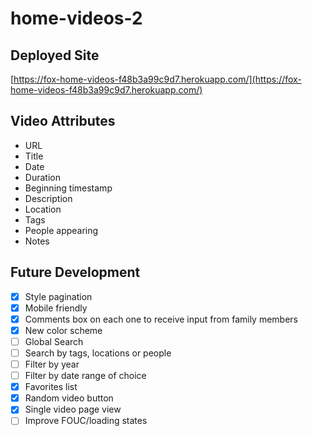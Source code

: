 # home-videos-2

## Deployed Site

[https://fox-home-videos-f48b3a99c9d7.herokuapp.com/](https://fox-home-videos-f48b3a99c9d7.herokuapp.com/)

## Video Attributes

- URL
- Title
- Date
- Duration
- Beginning timestamp
- Description
- Location
- Tags
- People appearing
- Notes

## Future Development

- [x] Style pagination
- [x] Mobile friendly
- [x] Comments box on each one to receive input from family members
- [x] New color scheme
- [ ] Global Search
- [ ] Search by tags, locations or people
- [ ] Filter by year
- [ ] Filter by date range of choice
- [x] Favorites list
- [x] Random video button
- [x] Single video page view
- [ ] Improve FOUC/loading states

